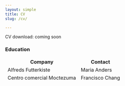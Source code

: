 ```yaml
---
layout: simple
title: CV
slug: /cv/

---
```

<html>
<style>
table, th, td {
  border-style: hidden;
}
</style>

<body>
  
CV download: coming soon


<h3>Education</h3>

  <table style="width:100%">
  <tr>
    <th>Company</th>
    <th>Contact</th>
  </tr>
  <tr>
    <td>Alfreds Futterkiste</td>
    <td>Maria Anders</td>
  </tr>
  <tr>
    <td>Centro comercial Moctezuma</td>
    <td>Francisco Chang</td>
  </tr>
</table>

  </body>
  </html>

